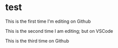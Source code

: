 # test

This is the first time I'm editing on Github

This is the second time I am editing; but on VSCode

This is the third time on Github
